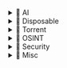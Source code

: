 <details>
<summary>📁 AI</summary>

- [Duck.ai](https://duck.ai) — An AI-powered search engine that emphasizes privacy.

</details>

<details>
<summary>📁 Disposable</summary>

- [Guerrilla Mail](https://www.guerrillamail.com) — A temporary email service for disposable email addresses.
- [Temp Mail](https://temp-mail.io) — A service that provides temporary email addresses for anonymous communication.
- [Transfer.it](https://transfer.it) — A service for transferring files securely and easily.
- [Paste.rs](https://paste.rs/web) — A simple pastebin service for sharing text snippets.

</details>

<details>
<summary>📁 Torrent</summary>

- [The Pirate Bay](https://thepiratebay.org/index.html) — A popular torrent site for sharing files.

</details>

<details>
<summary>📁 OSINT</summary>

- [Ahmia](https://ahmia.fi) — A search engine for the Tor network, providing access to .onion sites.
- [Startpage](https://www.startpage.com) — A privacy-focused search engine that does not track users.
- [Web Archive](https://web.archive.org) — A digital archive of the web, allowing users to view past versions of websites.
- [Shodan](https://www.shodan.io) — A search engine for Internet-connected devices.
- [Censys](https://search.censys.io) — A search engine that helps researchers find and analyze devices and services exposed to the internet.
- [Fofa](https://en.fofa.info/subject) — A search engine for IoT devices and services.
- [Tineye](https://tineye.com) — A reverse image search engine.
- [PimEyes](https://pimeyes.com) — A facial recognition search engine.
- [Epieos](https://epieos.com) — A service for checking email availability across various platforms.
- [NameCheckup](https://namecheckup.com) — A tool for checking username availability across various platforms.
- [WhatsMyName](https://whatsmyname.app) — A tool for checking username availability across various platforms.
- [Online EXIF Viewer](https://onlineexifviewer.com) — A tool for viewing EXIF data from images.

</details>

<details>
<summary>📁 Security</summary>

- [Exploit Database](https://www.exploit-db.com) — A database of exploits and vulnerable software.
- [GTFObins](https://gtfobins.github.io) — A curated list of Unix binaries that can be exploited for privilege escalation.
- [LOLbins](https://lolbas-project.github.io) — A collection of Windows binaries that can be used for living off the land attacks.
- [HackTricks](https://www.hacktricks.wiki) — A collection of hacking techniques and resources.
- [Open Bug Bounty](https://www.openbugbounty.org) — A platform for responsible disclosure of vulnerabilities.
- [Bug Bounty Hunter](https://www.bugbountyhunter.com/disclosed) — A resource for finding disclosed vulnerabilities.
- [CVE](https://www.cve.org) — A list of publicly disclosed cybersecurity vulnerabilities.
- [CrackStation](https://crackstation.net) — A free online password cracking tool.
- [Hashes](https://hashes.com) — A service for cracking password hashes.
- [Crontab Generator](https://crontab-generator.org) — A tool for generating crontab entries.

</details>

<details>
<summary>📁 Misc</summary>

- [Regex101](https://regex101.com) — An online regex tester and debugger.
- [Debuggex](https://www.debuggex.com) — A visual regex tester.

</details>
